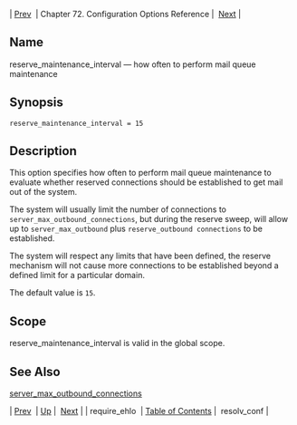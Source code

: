 | [Prev](conf.ref.require_ehlo)  | Chapter 72. Configuration Options Reference |  [Next](conf.ref.resolv_conf) |

<a name="conf.ref.reserve_maintenance_interval"></a>
## Name

reserve_maintenance_interval — how often to perform mail queue maintenance

## Synopsis

`reserve_maintenance_interval = 15`

<a name="idp26014032"></a>
## Description

This option specifies how often to perform mail queue maintenance to evaluate whether reserved connections should be established to get mail out of the system.

The system will usually limit the number of connections to `server_max_outbound_connections`, but during the reserve sweep, will allow up to `server_max_outbound` plus `reserve_outbound connections` to be established.

The system will respect any limits that have been defined, the reserve mechanism will not cause more connections to be established beyond a defined limit for a particular domain.

The default value is `15`.

<a name="idp26019472"></a>
## Scope

reserve_maintenance_interval is valid in the global scope.

<a name="idp26021312"></a>
## See Also

[server_max_outbound_connections](conf.ref.server_max_outbound_connections "server_max_outbound_connections")

| [Prev](conf.ref.require_ehlo)  | [Up](config.options.ref) |  [Next](conf.ref.resolv_conf) |
| require_ehlo  | [Table of Contents](index) |  resolv_conf |

